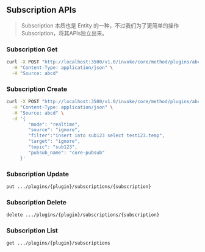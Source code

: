 ## Subscription APIs

> Subscription 本质也是 Entity 的一种，不过我们为了更简单的操作 Subscription，将其APIs独立出来。



### Subscription Get
```bash
curl -X POST "http://localhost:3500/v1.0/invoke/core/method/plugins/abcd/subscriptions/sub123?owner=admin&type=SUBSCRIPTION" \
  -H "Content-Type: application/json" \
  -H "Source: abcd" 
```

### Subscription Create
```bash
curl -X POST "http://localhost:3500/v1.0/invoke/core/method/plugins/abcd/subscriptions?id=sub123&owner=admin&type=SUBSCRIPTION" \
  -H "Content-Type: application/json" \
  -H "Source: abcd" \
  -d '{
        "mode": "realtime",
        "source": "ignore",
        "filter":"insert into sub123 select test123.temp",
        "target": "ignore",
        "topic": "sub123",
        "pubsub_name": "core-pubsub"
     }'
```

### Subscription Update
```bash
put .../plugins/{plugin}/subscriptions/{subscription}
```

### Subscription Delete
```bash
delete .../plugins/{plugin}/subscriptions/{subscription}
```

### Subscription List
```bash
get .../plugins/{plugin}/subscriptions
```
